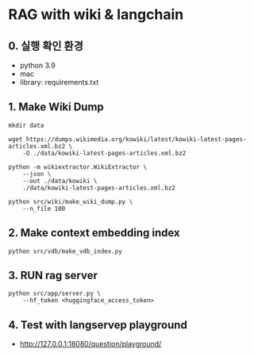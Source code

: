 # RAG with wiki & langchain

## 0. 실행 확인 환경
- python 3.9
- mac
- library: requirements.txt

## 1. Make Wiki Dump
```
mkdir data

wget https://dumps.wikimedia.org/kowiki/latest/kowiki-latest-pages-articles.xml.bz2 \
    -O ./data/kowiki-latest-pages-articles.xml.bz2

python -m wikiextractor.WikiExtractor \
    --json \
    --out ./data/kowiki \
    ./data/kowiki-latest-pages-articles.xml.bz2

python src/wiki/make_wiki_dump.py \
    --n_file 100
```

## 2. Make context embedding index
```
python src/vdb/make_vdb_index.py
```

## 3. RUN rag server
```
python src/app/server.py \
    --hf_token <huggingface_access_token>
```

## 4. Test with langservep playground
- http://127.0.0.1:18080/question/playground/
